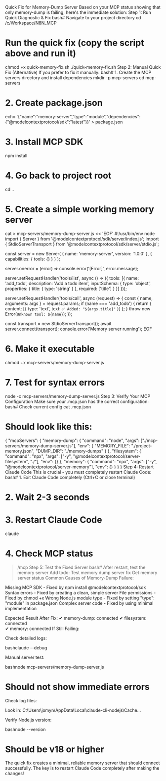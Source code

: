 Quick Fix for Memory-Dump Server
Based on your MCP status showing that only memory-dump is failing, here's the immediate solution:
Step 1: Run Quick Diagnostic & Fix
bash# Navigate to your project directory
cd /c/Workspace/N8N_MCP

# Run the quick fix (copy the script above and run it)
chmod +x quick-memory-fix.sh
./quick-memory-fix.sh
Step 2: Manual Quick Fix (Alternative)
If you prefer to fix it manually:
bash# 1. Create the MCP servers directory and install dependencies
mkdir -p mcp-servers
cd mcp-servers

# 2. Create package.json
echo '{"name":"memory-server","type":"module","dependencies":{"@modelcontextprotocol/sdk":"latest"}}' > package.json

# 3. Install MCP SDK
npm install

# 4. Go back to project root
cd ..

# 5. Create a simple working memory server
cat > mcp-servers/memory-dump-server.js << 'EOF'
#!/usr/bin/env node
import { Server } from '@modelcontextprotocol/sdk/server/index.js';
import { StdioServerTransport } from '@modelcontextprotocol/sdk/server/stdio.js';

const server = new Server(
  { name: 'memory-server', version: '1.0.0' },
  { capabilities: { tools: {} } }
);

server.onerror = (error) => console.error('[Error]', error.message);

server.setRequestHandler('tools/list', async () => ({
  tools: [{
    name: 'add_todo',
    description: 'Add a todo item',
    inputSchema: {
      type: 'object',
      properties: { title: { type: 'string' } },
      required: ['title']
    }
  }]
}));

server.setRequestHandler('tools/call', async (request) => {
  const { name, arguments: args } = request.params;
  if (name === 'add_todo') {
    return { content: [{ type: 'text', text: `✅ Added: "${args.title}"` }] };
  }
  throw new Error(`Unknown tool: ${name}`);
});

const transport = new StdioServerTransport();
await server.connect(transport);
console.error('Memory server running');
EOF

# 6. Make it executable
chmod +x mcp-servers/memory-dump-server.js

# 7. Test for syntax errors
node -c mcp-servers/memory-dump-server.js
Step 3: Verify Your MCP Configuration
Make sure your .mcp.json has the correct configuration:
bash# Check current config
cat .mcp.json

# Should look like this:
{
  "mcpServers": {
    "memory-dump": {
      "command": "node",
      "args": ["./mcp-servers/memory-dump-server.js"],
      "env": {
        "MEMORY_FILE": "./project-memory.json",
        "DUMP_DIR": "./memory-dumps"
      }
    },
    "filesystem": {
      "command": "npx",
      "args": ["-y", "@modelcontextprotocol/server-filesystem", "./"],
      "env": {}
    },
    "memory": {
      "command": "npx",
      "args": ["-y", "@modelcontextprotocol/server-memory"],
      "env": {}
    }
  }
}
Step 4: Restart Claude Code
This is crucial - you must completely restart Claude Code:
bash# 1. Exit Claude Code completely (Ctrl+C or close terminal)
# 2. Wait 2-3 seconds
# 3. Restart Claude Code
claude

# 4. Check MCP status
> /mcp
Step 5: Test the Fixed Server
bash# After restart, test the memory server
> Add todo: Test memory dump server fix
> Get memory server status
Common Causes of Memory-Dump Failure:

Missing MCP SDK - Fixed by npm install @modelcontextprotocol/sdk
Syntax errors - Fixed by creating a clean, simple server
File permissions - Fixed by chmod +x
Wrong Node.js module type - Fixed by setting "type": "module" in package.json
Complex server code - Fixed by using minimal implementation

Expected Result After Fix:
✔ memory-dump: connected
✔ filesystem: connected  
✔ memory: connected
If Still Failing:

Check detailed logs:

bashclaude --debug

Manual server test:

bashnode mcp-servers/memory-dump-server.js
# Should not show immediate errors

Check log files:

Look in: C:\Users\jomyn\AppData\Local\claude-cli-nodejs\Cache\...


Verify Node.js version:

bashnode --version
# Should be v18 or higher
The quick fix creates a minimal, reliable memory server that should connect successfully. The key is to restart Claude Code completely after making the changes!